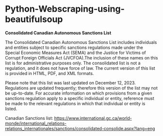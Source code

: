 # Python-Webscraping-using-beautifulsoup

**Consolidated Canadian Autonomous Sanctions List**

The Consolidated Canadian Autonomous Sanctions List includes individuals and entities subject to specific sanctions regulations made under the Special Economic Measures Act (SEMA) and the Justice for Victims of Corrupt Foreign Officials Act (JVCFOA).The inclusion of these names on this list is for administrative purposes only. The consolidated list is not a regulation, and it does not have force of law.
The current version of this list is provided in HTML, PDF, and XML formats.

Please note that this list was last updated on December 12, 2023. Regulations are updated frequently; therefore this version of the list may not be up-to-date.
For accurate information on which provisions from a given sanctions regulation apply to a specific individual or entity, reference must be made to the relevant regulations in which that individual or entity is listed.

Canadian Sanctions list:
https://www.international.gc.ca/world-monde/international_relations-relations_internationales/sanctions/consolidated-consolide.aspx?lang=eng
